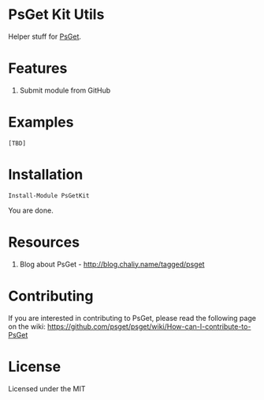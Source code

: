 # PsGet Kit Utils

Helper stuff for [PsGet](http://psget.net).

# Features

1. Submit module from GitHub

# Examples

    [TBD]

# Installation

    Install-Module PsGetKit

You are done.

# Resources

1. Blog about PsGet - http://blog.chaliy.name/tagged/psget

# Contributing

If you are interested in contributing to PsGet, please read the following page on the wiki:
https://github.com/psget/psget/wiki/How-can-I-contribute-to-PsGet

# License

Licensed under the MIT